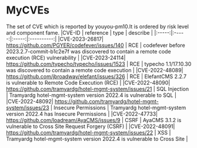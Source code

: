 # MyCVEs
The set of CVE which is reported by youyou-pm10.It is ordered by risk level and component fame.
|CVE-ID | reference | type | describe |
|:-----:|:-----:|:-----:|:----------:|
|CVE-2023-26817| https://github.com/PGYER/codefever/issues/140 | RCE |  codefever before 2023.2.7-commit-b1c2e7f was discovered to contain a
 remote code execution (RCE) vulnerability |
|CVE-2023-24114| https://github.com/typecho/typecho/issues/1523 | RCE |  typecho 1.1/17.10.30 was discovered to contain a remote code execution |
|CVE-2022-48089| https://github.com/jbroadway/elefant/issues/326 | RCE | ElefantCMS 2.2.7 is vulnerable to Remote Code Execution (RCE) |
|CVE-2022-48090| https://github.com/tramyardg/hotel-mgmt-system/issues/21 | SQL Injection | Tramyardg hotel-mgmt-system version 2022.4 is vulnerable to SQL |
|CVE-2022-48092| https://github.com/tramyardg/hotel-mgmt-system/issues/23 |  Insecure Permissions | Tramyardg hotel-mgmt-system version 2022.4 has Insecure Permissions |
|CVE-2022-47733| https://github.com/loadream/AyaCMS/issues/9 | CSRF |  AyaCMS 3.1.2 is vulnerable to Cross Site Request Forgery (CSRF)  |
|CVE-2022-48091| https://github.com/tramyardg/hotel-mgmt-system/issues/22 | XSS | Tramyardg hotel-mgmt-system version 2022.4 is vulnerable to Cross Site |

